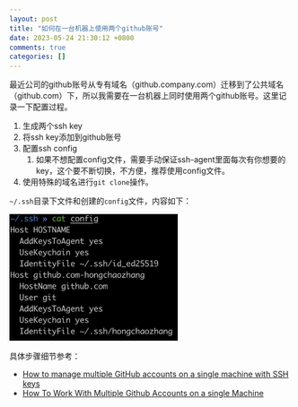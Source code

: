 ```yaml
---
layout: post
title: "如何在一台机器上使用两个github账号"
date: 2023-05-24 21:30:12 +0800
comments: true
categories: []
---
```


<!-- more -->



最近公司的github账号从专有域名（github.company.com）迁移到了公共域名（github.com）下，所以我需要在一台机器上同时使用两个github账号。这里记录一下配置过程。

1. 生成两个ssh key
2. 将ssh key添加到github账号
3. 配置ssh config
   1. 如果不想配置config文件，需要手动保证ssh-agent里面每次有你想要的key，这个要不断切换，不方便，推荐使用config文件。
4. 使用特殊的域名进行`git clone`操作。


`~/.ssh`目录下文件和创建的`config`文件，内容如下：

<img src="/images/config-two-github-account.jpg" alt="config two github accounts" width="300">

具体步骤细节参考：

* [How to manage multiple GitHub accounts on a single machine with SSH keys](https://www.freecodecamp.org/news/manage-multiple-github-accounts-the-ssh-way-2dadc30ccaca/#:~:text=If%20it%E2%80%99s%20to%20a%20personal%20Git%20account%20that,do%20a%20Git%20push%20to%20the%20personal%20repository)
* [How To Work With Multiple Github Accounts on a single Machine](https://gist.github.com/rahularity/86da20fe3858e6b311de068201d279e3)